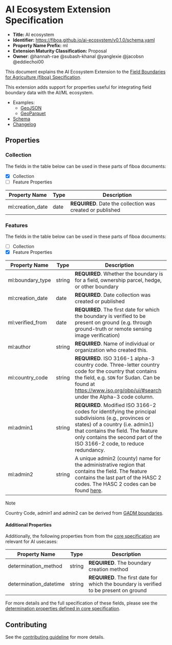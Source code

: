# AI Ecosystem Extension Specification

- **Title:** AI ecosystem
- **Identifier:** <https://fiboa.github.io/ai-ecosystem/v0.1.0/schema.yaml>
- **Property Name Prefix:** ml
- **Extension Maturity Classification:** Proposal
- **Owner**: @hannah-rae @subash-khanal @yanglexie @jacobsn @eddiechoi00

This document explains the AI Ecosystem Extension to the
[Field Boundaries for Agriculture (fiboa) Specification](https://github.com/fiboa/specification).

This extension adds support for properties useful for integrating field boundary data with the AI/ML ecosystem.

- Examples:
  - [GeoJSON](examples/geojson/)
  - [GeoParquet](examples/geoparquet/)
- [Schema](schema/schema.yaml)
- [Changelog](./CHANGELOG.md)

## Properties

### Collection

The fields in the table below can be used in these parts of fiboa documents:

- [x] Collection
- [ ] Feature Properties

| Property Name    | Type | Description                                                  |
| ---------------- | ---- | ------------------------------------------------------------ |
| ml:creation_date | date | **REQUIRED**. Date the collection was created or published   |

### Features

The fields in the table below can be used in these parts of fiboa documents:

- [ ] Collection
- [x] Feature Properties

| Property Name    | Type   | Description                                                  |
| ---------------- | ------ | ------------------------------------------------------------ |
| ml:boundary_type | string | **REQUIRED**. Whether the boundary is for a field, ownership parcel, hedge, or other boundary |
| ml:creation_date | date   | **REQUIRED**. Date collection was created or published       |
| ml:verified_from | date   | **REQUIRED**. The first date for which the boundary is verified to be present on ground (e.g. through ground-truth or remote sensing image verification) |
| ml:author        | string | **REQUIRED**. Name of individual or organization who created this. |
| ml:country_code  | string | **REQUIRED**. ISO 3166-1 alpha-3 country code. Three-letter country code for the country that contains the field, e.g. `SDN` for Sudan. Can be found at <https://www.iso.org/obp/ui/#search> under the Alpha-3 code column. |
| ml:admin1        | string | **REQUIRED**. Modified ISO 3166-2 codes for identifying the principal subdivisions (e.g., provinces or states) of a country (i.e. admin1) that contains the field. The feature only contains the second part of the ISO 3166-2 code, to reduce redundancy. |
| ml:admin2        | string | A unique admin2 (county) name for the administrative region that contains the field. The feature contains the last part of the HASC 2 codes. The HASC 2 codes can be found [here](https://data.apps.fao.org/catalog/dataset/hasc-codes/resource/76ec426d-deac-4bc4-b558-3095bb89c805). |

> [!NOTE]  
> Country Code, admin1 and admin2 can be derived from [GADM boundaries](https://geodata.ucdavis.edu/gadm/).

#### Additional Properties

Additionally, the following properties from from the
[core specification](https://github.com/fiboa/specification/blob/main/core/README.md)
are relevant for AI usecases:

| Property Name          | Type   | Description                                                  |
| ---------------------- | ------ | ------------------------------------------------------------ |
| determination_method   | string | **REQUIRED**. The boundary creation method                   |
| determination_datetime | string | **REQUIRED**. The first date for which the boundary is verified to be present on ground |

For more details and the full specification of these fields, please see the [determination properties defined in core specification](https://github.com/fiboa/specification/blob/main/core/README.md#determination-properties).

## Contributing

See the [contributing guideline](CONTRIBUTING.md) for more details.

